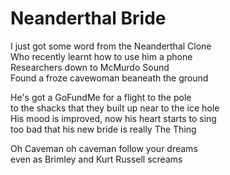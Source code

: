 # Neanderthal Bride

I just got some word from the Neanderthal Clone  
Who recently learnt how to use him a phone  
Researchers down to McMurdo Sound  
Found a froze cavewoman beaneath the ground  

He's got a GoFundMe for a flight to the pole  
to the shacks that they built up near to the ice hole  
His mood is improved, now his heart starts to sing  
too bad that his new bride is really The Thing  

Oh Caveman oh caveman follow your dreams  
even as Brimley and Kurt Russell screams  


